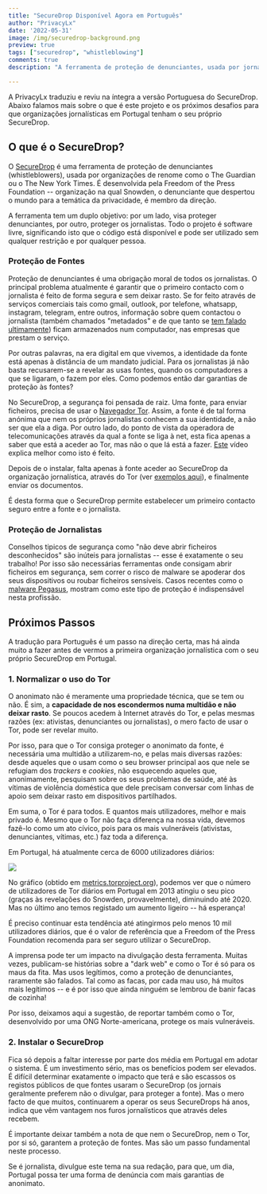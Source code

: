 ```yaml
---
title: "SecureDrop Disponível Agora em Português"
author: "PrivacyLx"
date: '2022-05-31'
image: /img/securedrop-background.png
preview: true
tags: ["securedrop", "whistleblowing"]
comments: true
description: "A ferramenta de proteção de denunciantes, usada por jornais de renome como o The Guardian ou o The New York Times, está agora disponível em Português, graças à PrivacyLx! Leia o post completo para saber quais os próximos passos para o SecureDrop chegar a Portugal."

---
```


A PrivacyLx traduziu e reviu na íntegra a versão Portuguesa do SecureDrop. Abaixo falamos mais sobre o que é este projeto e os próximos desafios para que organizações jornalísticas em Portugal tenham o seu próprio SecureDrop.

## O que é o SecureDrop?

O [SecureDrop](https://securedrop.org/) é uma ferramenta de proteção de denunciantes (whistleblowers), usada por organizações de renome como o The Guardian ou o The New York Times. É desenvolvida pela Freedom of the Press Foundation -- organização na qual Snowden, o denunciante que despertou o mundo para a temática da privacidade, é membro da direção.

A ferramenta tem um duplo objetivo: por um lado, visa proteger denunciantes, por outro, proteger os jornalistas. Todo o projeto é software livre, significando isto que o código está disponível e pode ser utilizado sem qualquer restrição e por qualquer pessoa.

### Proteção de Fontes

Proteção de denunciantes é uma obrigação moral de todos os jornalistas. O principal problema atualmente é garantir que o primeiro contacto com o jornalista é feito de forma segura e sem deixar rasto. Se for feito através de serviços comerciais tais como gmail, outlook, por telefone, whatsapp, instagram, telegram, entre outros, informação sobre quem contactou o jornalista (também chamados "metadados" e de que tanto se [tem falado ultimamente](https://direitosdigitais.pt/comunicacao/noticias/135-queixa-da-d3-leva-a-declaracao-de-inconstitucionalidade-da-lei-dos-metadados)) ficam armazenados num computador, nas empresas que prestam o serviço.

Por outras palavras, na era digital em que vivemos, a identidade da fonte está apenas à distância de um mandato judicial. Para os jornalistas já não basta recusarem-se a revelar as usas fontes, quando os computadores a que se ligaram, o fazem por eles. Como podemos então dar garantias de proteção às fontes?

No SecureDrop, a segurança foi pensada de raiz. Uma fonte, para enviar ficheiros, precisa de usar o [Navegador Tor](https://torproject.org). Assim, a fonte é de tal forma anónima que nem os próprios jornalistas conhecem a sua identidade, a não ser que ela a diga. Por outro lado, do ponto de vista da operadora de telecomunicações através da qual a fonte se liga à net, esta fica apenas a saber que está a aceder ao Tor, mas não o que lá está a fazer. [Este](https://www.youtube.com/watch?v=JWII85UlzKw) vídeo explica melhor como isto é feito.

Depois de o instalar, falta apenas à fonte aceder ao SecureDrop da organização jornalística, através do Tor (ver [exemplos aqui](https://securedrop.org/directory/)), e finalmente enviar os documentos.

É desta forma que o SecureDrop permite estabelecer um primeiro contacto seguro entre a fonte e o jornalista.

### Proteção de Jornalistas
Conselhos tipicos de segurança como "não deve abrir ficheiros desconhecidos" são inúteis para jornalistas -- esse é exatamente o seu trabalho! Por isso são necessárias ferramentas onde consigam abrir ficheiros em segurança, sem correr o risco de malware se apoderar dos seus dispositivos ou roubar ficheiros sensíveis. Casos recentes como o [malware Pegasus](https://en.wikipedia.org/wiki/Pegasus_Project_(investigation)), mostram como este tipo de proteção é indispensável nesta profissão.

## Próximos Passos
A tradução para Português é um passo na direção certa, mas há ainda muito a fazer antes de vermos a primeira organização jornalística com o seu próprio SecureDrop em Portugal.

### 1. Normalizar o uso do Tor
O anonimato não é meramente uma propriedade técnica, que se tem ou não. É sim, a **capacidade de nos escondermos numa multidão e não deixar rasto**. Se poucos acedem à Internet através do Tor, e pelas mesmas razões (ex: ativistas, denunciantes ou jornalistas), o mero facto de usar o Tor, pode ser revelar muito. 

Por isso, para que o Tor consiga proteger o anonimato da fonte, é necessária uma multidão a utilizarem-no, e pelas mais diversas razões: desde aqueles que o usam como o seu browser principal aos que nele se refugiam dos *trackers* e *cookies*, não esquecendo aqueles que, anonimamente, pesquisam sobre os seus problemas de saúde, até às vítimas de violência doméstica que dele precisam conversar com linhas de apoio sem deixar rasto em dispositivos partilhados.

Em suma, o Tor é para todos. E quantos mais utilizadores, melhor e mais privado é. Mesmo que o Tor não faça diferença na nossa vida, devemos fazê-lo como um ato cívico, pois para os mais vulneráveis (ativistas, denunciantes, vítimas, etc.) faz toda a diferença.

Em Portugal, há atualmente cerca de 6000 utilizadores diários:

![](/img/tor-metrics-statistics-portugal.png)

No gráfico (obtido em [metrics.torproject.org](https://metrics.torproject.org/userstats-relay-country.html?start=2012-02-26&end=2022-05-27&country=pt&events=off)), podemos ver que o número de utilizadores de Tor diários em Portugal em 2013 atingiu o seu pico (graças às revelações do Snowden, provavelmente), diminuindo até 2020. Mas no último ano temos registado um aumento ligeiro -- há esperança! 

É preciso continuar esta tendência até atingirmos pelo menos 10 mil utilizadores diários, que é o valor de referência que a Freedom of the Press Foundation recomenda para ser seguro utilizar o SecureDrop.


A imprensa pode ter um impacto na divulgação desta ferramenta. Muitas vezes, publicam-se histórias sobre a "dark web" e como o Tor é só para os maus da fita. Mas usos legítimos, como a proteção de denunciantes, raramente são falados. Tal como as facas, por cada mau uso, há muitos mais legítimos -- e é por isso que ainda ninguém se lembrou de banir facas de cozinha!

Por isso, deixamos aqui a sugestão, de reportar também como o Tor, desenvolvido por uma ONG Norte-americana, protege os mais vulneráveis.

### 2. Instalar o SecureDrop

Fica só depois a faltar interesse por parte dos média em Portugal em adotar o sistema. É um investimento sério, mas os benefícios podem ser elevados. É difícil determinar exatamente o impacto que terá e são escassos os registos públicos de que fontes usaram o SecureDrop (os jornais geralmente preferem não o divulgar, para proteger a fonte). Mas o mero facto de que muitos, continuarem a operar os seus SecureDrops há anos, indica que vêm vantagem nos furos jornalísticos que através deles recebem. 

É importante deixar também a nota de que nem o SecureDrop, nem o Tor, por si só, garantem a proteção de fontes. Mas são um passo fundamental neste processo.

Se é jornalista, divulgue este tema na sua redação, para que, um dia, Portugal possa ter uma forma de denúncia com mais garantias de anonimato.

